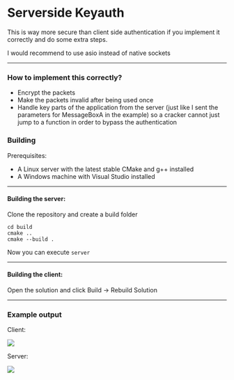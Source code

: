 Serverside Keyauth
====
This is way more secure than client side authentication if you implement it correctly and do some extra steps.

I would recommend to use asio instead of native sockets
- - - -

### How to implement this correctly?
- Encrypt the packets
- Make the packets invalid after being used once
- Handle key parts of the application from the server (just like I sent the parameters for MessageBoxA in the example) so a cracker cannot just jump to a function in order to bypass the authentication

### Building

Prerequisites:
- A Linux server with the latest stable CMake and g++ installed
- A Windows machine with Visual Studio installed
- - - -
#### Building the server:
Clone the repository and create a build folder
```
cd build
cmake ..
cmake --build .
```
Now you can execute `server`
- - - -
#### Building the client:
Open the solution and click Build -> Rebuild Solution
- - - -
### Example output
Client:

![](https://i.imgur.com/YaYT7OM.png)

Server:

![](https://i.imgur.com/U6xg2SZ.png)

